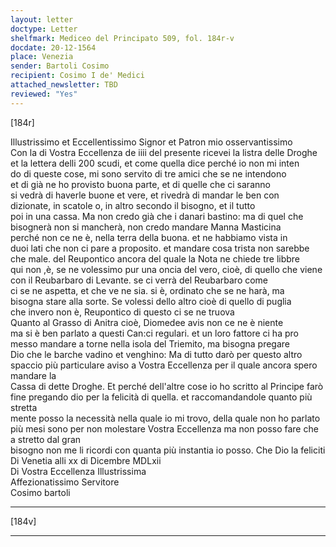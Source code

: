 ```yaml
---
layout: letter
doctype: Letter
shelfmark: Mediceo del Principato 509, fol. 184r-v
docdate: 20-12-1564
place: Venezia
sender: Bartoli Cosimo
recipient: Cosimo I de' Medici
attached_newsletter: TBD
reviewed: "Yes"
---
```


[184r]  
  
  
Illustrissimo et Eccellentissimo Signor et Patron mio osservantissimo  
Con la di Vostra Eccellenza de iiii del presente ricevei la listra delle Droghe  
et la lettera delli 200 scudi, et come quella dice perché io non mi inten  
do di queste cose, mi sono servito di tre amici che se ne intendono  
et di già ne ho provisto buona parte, et di quelle che ci saranno  
si vedrà di haverle buone et vere, et rivedrà di mandar le ben con  
dizionate, in scatole o, in altro secondo il bisogno, et il tutto  
poi in una cassa. Ma non credo già che i danari bastino: ma di quel che  
bisognerà non si mancherà, non credo mandare Manna Masticina  
perché non ce ne è, nella terra della buona. et ne habbiamo vista in  
duoi lati che non ci pare a proposito. et mandare cosa trista non sarebbe  
che male. del Reupontico ancora del quale la Nota ne chiede tre libbre  
qui non ,è, se ne volessimo pur una oncia del vero, cioè, di quello che viene  
con il Reubarbaro di Levante. se ci verrà del Reubarbaro come  
ci se ne aspetta, et che ve ne sia. si è, ordinato che se ne harà, ma  
bisogna stare alla sorte. Se volessi dello altro cioè di quello di puglia  
che invero non è, Reupontico di questo ci se ne truova  
Quanto al Grasso di Anitra cioè, Diomedee avis non ce ne è niente  
ma si è ben parlato a questi Can:ci regulari. et un loro fattore ci ha pro  
messo mandare a torne nella isola del Triemito, ma bisogna pregare  
Dio che le barche vadino et venghino: Ma di tutto darò per questo altro  
spaccio più particulare aviso a Vostra Eccellenza per il quale ancora spero mandare la  
Cassa di dette Droghe. Et perché dell'altre cose io ho scritto al Principe farò  
fine pregando dio per la felicità di quella. et raccomandandole quanto più stretta  
mente posso la necessità nella quale io mi trovo, della quale non ho parlato  
più mesi sono per non molestare Vostra Eccellenza ma non posso fare che a stretto dal gran  
bisogno non me li ricordi con quanta più instantia io posso. Che Dio la feliciti  
Di Venetia alli xx di Dicembre MDLxii  
Di Vostra Eccellenza Illustrissima  
Affezionatissimo Servitore  
Cosimo bartoli  
  
---  

[184v]  
  
  
---  


